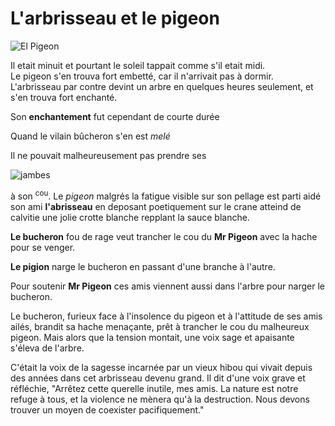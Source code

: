 # L'arbrisseau et le pigeon

![El Pigeon](https://lemagdesanimaux.ouest-france.fr/images/dossiers/2020-11/pigeon-biset-084252.jpg)

Il etait minuit et pourtant le soleil tappait comme s'il etait midi.   
Le pigeon s'en trouva fort embetté, car il n'arrivait pas à dormir.  
L'arbrisseau par contre devint un arbre en quelques heures seulement, et s'en trouva fort enchanté. 

Son **enchantement** fut cependant de courte durée

Quand le vilain bûcheron s'en est *melé*

Il ne pouvait malheureusement pas prendre ses 

![jambes](https://decathlondom.franceolympique.com/decathlondom/fichiers/pages/fiches_techniques/sante/muscles/images/muscles-membre-inferieur.jpg) 

à son <sup>cou</sup>.
Le *pigeon* malgrés la fatigue visible sur son pellage est parti aidé son ami **l'abrisseau** en deposant poetiquement sur le crane atteind de calvitie une jolie crotte blanche repplant la sauce blanche.


**Le bucheron** fou de rage veut trancher le cou du **Mr Pigeon** avec la hache pour se venger.   

**Le pigion** narge le bucheron en passant d'une branche à l'autre. 

Pour soutenir **Mr Pigeon** ces amis viennent aussi dans l'arbre pour narger le bucheron.  

Le bucheron, furieux face à l'insolence du pigeon et à l'attitude de ses amis ailés, brandit sa hache menaçante, prêt à trancher le cou du malheureux pigeon. Mais alors que la tension montait, une voix sage et apaisante s'éleva de l'arbre.

C'était la voix de la sagesse incarnée par un vieux hibou qui vivait depuis des années dans cet arbrisseau devenu grand. Il dit d'une voix grave et réfléchie, "Arrêtez cette querelle inutile, mes amis. La nature est notre refuge à tous, et la violence ne mènera qu'à la destruction. Nous devons trouver un moyen de coexister pacifiquement."
